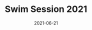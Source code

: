 ---
date: 2021-06-21
description: Casual swimming sessions that make up 2021
event_id: 2021session
events:
  Swimming:
  - 40ft Free (Middle)
  - 40ft Free (Middle)
  - 80ft Free (Middle)
layout: post
photos: []
title: Swim Session 2021

---